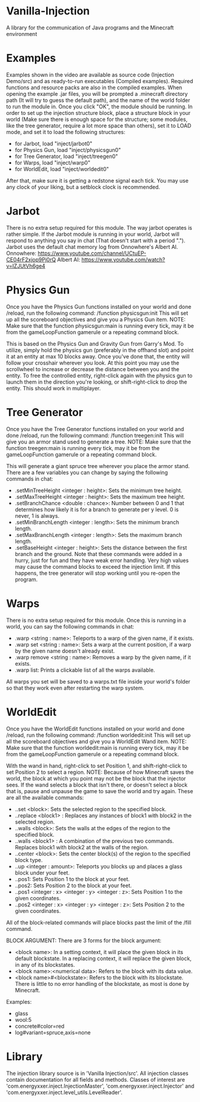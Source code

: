 # Vanilla-Injection
A library for the communication of Java programs and the Minecraft environment

# Examples
Examples shown in the video are available as source code (Injection Demo/src) and as ready-to-run executables (Compiled examples). Required functions and resource packs are also in the compiled examples.
When opening the example .jar files, you will be prompted a .minecraft directory path (It will try to guess the default path), and the name of the world folder to run the module in. Once you click "OK", the module should be running.
In order to set up the injection structure block, place a structure block in your world (Make sure there is enough space for the structure; some modules, like the tree generator, require a lot more space than others), set it to LOAD mode, and set it to load the following structures:

  * for Jarbot, load "inject/jarbot0"
  * for Physics Gun, load "inject/physicsgun0"
  * for Tree Generator, load "inject/treegen0"
  * for Warps, load "inject/warp0"
  * for WorldEdit, load "inject/worldedit0"

After that, make sure it is getting a redstone signal each tick. You may use any clock of your liking, but a setblock clock is recommended.

# Jarbot
There is no extra setup required for this module.
The way jarbot operates is rather simple. If the Jarbot module is running in your world, Jarbot will respond to anything you say in chat (That doesn't start with a period ".").
Jarbot uses the default chat memory log from Onnowhere's Albert AI.
Onnowhere: https://www.youtube.com/channel/UCtuEP-CE04rF2xjop9Pj0rQ
Albert AI: https://www.youtube.com/watch?v=IZJUtVh6ge4

# Physics Gun
Once you have the Physics Gun functions installed on your world and done /reload, run the following command:
/function physicsgun:init
This will set up all the scoreboard objectives and give you a Physics Gun item.
NOTE: Make sure that the function physicsgun:main is running every tick, may it be from the gameLoopFunction gamerule or a repeating command block.

This is based on the Physics Gun and Gravity Gun from Garry's Mod. To utilize, simply hold the physics gun (preferably in the offhand slot) and point it at an entity at max 10 blocks away.
Once you've done that, the entity will follow your crosshair wherever you look. At this point you may use the scrollwheel to increase or decrease the distance between you and the entity.
To free the controlled entity, right-click again with the physics gun to launch them in the direction you're looking, or shift-right-click to drop the entity.
This should work in multiplayer.

# Tree Generator
Once you have the Tree Generator functions installed on your world and done /reload, run the following command:
/function treegen:init
This will give you an armor stand used to generate a tree.
NOTE: Make sure that the function treegen:main is running every tick, may it be from the gameLoopFunction gamerule or a repeating command block.

This will generate a giant spruce tree wherever you place the armor stand. There are a few variables you can change by saying the following commands in chat:

  * .setMinTreeHeight \<integer : height>: Sets the minimum tree height.
  * .setMaxTreeHeight \<integer : height>: Sets the maximum tree height.
  * .setBranchChance \<double : chance>: Number between 0 and 1 that determines how likely it is for a branch to generate per y level. 0 is never, 1 is always.
  * .setMinBranchLength \<integer : length>: Sets the minimum branch length.
  * .setMaxBranchLength \<integer : length>: Sets the maximum branch length.
  * .setBaseHeight \<integer : height>: Sets the distance between the first branch and the ground.
Note that these commands were added in a hurry, just for fun and they have weak error handling.
Very high values may cause the command blocks to exceed the injection limit. If this happens, the tree generator will stop working until you re-open the program.

# Warps
There is no extra setup required for this module.
Once this is running in a world, you can say the following commands in chat:

  * .warp \<string : name>: Teleports to a warp of the given name, if it exists.
  * .warp set \<string : name>: Sets a warp at the current position, if a warp by the given name doesn't already exist.
  * .warp remove \<string : name>: Removes a warp by the given name, if it exists.
  * .warp list: Prints a clickable list of all the warps available.

All warps you set will be saved to a warps.txt file inside your world's folder so that they work even after restarting the warp system.

# WorldEdit
Once you have the WorldEdit functions installed on your world and done /reload, run the following command:
/function worldedit:init
This will set up all the scoreboard objectives and give you a WorldEdit Wand item.
NOTE: Make sure that the function worldedit:main is running every tick, may it be from the gameLoopFunction gamerule or a repeating command block.

With the wand in hand, right-click to set Position 1, and shift-right-click to set Position 2 to select a region.
NOTE: Because of how Minecraft saves the world, the block at which you point may not be the block that the injector sees. If the wand selects a block that isn't there, or doesn't select a block that is, pause and unpause the game to save the world and try again.
These are all the available commands:

  * ..set \<block>: Sets the selected region to the specified block.
  * ..replace \<block1> <block2>: Replaces any instances of block1 with block2 in the selected region.
  * ..walls \<block>: Sets the walls at the edges of the region to the specified block.
  * ..walls \<block1> <block2>: A combination of the previous two commands. Replaces block1 with block2 at the walls of the region.
  * ..center \<block>: Sets the center block(s) of the region to the specified block type.
  * ..up \<integer : amount>: Teleports you <amount> blocks up and places a glass block under your feet.
  * ..pos1: Sets Position 1 to the block at your feet.
  * ..pos2: Sets Position 2 to the block at your feet.
  * ..pos1 \<integer : x> \<integer : y> \<integer : z>: Sets Position 1 to the given coordinates.
  * ..pos2 \<integer : x> \<integer : y> \<integer : z>: Sets Position 2 to the given coordinates.
  
All of the block-related commands will place blocks past the limit of the /fill command.

BLOCK ARGUMENT:
There are 3 forms for the block argument:

  * \<block name>: In a setting context, it will place the given block in its default blockstate. In a replacing context, it will replace the given block, in any of its blockstates.
  * \<block name>:\<numerical data>: Refers to the block with its data value.
  * \<block name>#\<blockstate>: Refers to the block with its blockstate. There is little to no error handling of the blockstate, as most is done by Minecraft.
  
  Examples:
  * glass
  * wool:5
  * concrete#color=red
  * log#variant=spruce,axis=none
  
# Library
The injection library source is in 'Vanilla Injection/src'. All injection classes contain documentation for all fields and methods.
Classes of interest are 'com.energyxxer.inject.InjectionMaster', 'com.energyxxer.inject.Injector' and 'com.energyxxer.inject.level_utils.LevelReader'.
